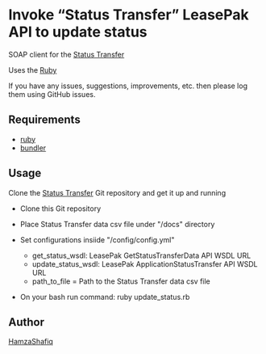 Invoke “Status Transfer” LeasePak API to update status
==============
SOAP client for the [Status Transfer](https://github.com/HamzaShafiq/leasepak_update_status_service)

Uses the [Ruby](https://www.ruby-lang.org/en/)

If you have any issues, suggestions, improvements, etc. then please log them using GitHub issues.

## Requirements

* [ruby](https://www.ruby-lang.org/en/documentation/installation/) 
* [bundler](https://github.com/bundler/bundler)


Usage
-----
Clone the [Status Transfer](https://github.com/HamzaShafiq/leasepak_update_status_service) Git repository and get it up and running

* Clone this Git repository
* Place Status Transfer data csv file under "/docs" directory
* Set configurations insiide "/config/config.yml"
  * get_status_wsdl: LeasePak GetStatusTransferData API WSDL URL
  * update_status_wsdl: LeasePak ApplicationStatusTransfer API WSDL URL
  * path_to_file = Path to the Status Transfer data csv file  

* On your bash run command: ruby update_status.rb

Author
------
[HamzaShafiq](https://github.com/HamzaShafiq)

